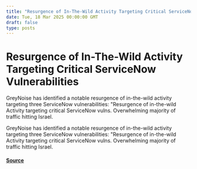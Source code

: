 ```yaml
---
title: "Resurgence of In-The-Wild Activity Targeting Critical ServiceNow Vulnerabilities"
date: Tue, 18 Mar 2025 00:00:00 GMT
draft: false
type: posts
---
```

# Resurgence of In-The-Wild Activity Targeting Critical ServiceNow Vulnerabilities





GreyNoise has identified a notable resurgence of in-the-wild activity targeting three ServiceNow vulnerabilities: "Resurgence of in-the-wild Activity targeting critical ServiceNow vulns. Overwhelming majority of traffic hitting Israel. 

GreyNoise has identified a notable resurgence of in-the-wild activity targeting three ServiceNow vulnerabilities: "Resurgence of in-the-wild Activity targeting critical ServiceNow vulns. Overwhelming majority of traffic hitting Israel.

#### [Source](https://www.greynoise.io/blog/in-the-wild-activity-targeting-critical-servicenow-vulnerabilities)

